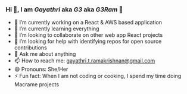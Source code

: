 ### Hi 👋, I am _Gayathri_ aka _G3_ aka _G3Ram_ 🌟

- 🔭 I’m currently working on a React & AWS based application
- 🌱 I’m currently learning everything
- 👯 I’m looking to collaborate on other web app React projects
- 🤔 I’m looking for help with identifying repos for open source contributions
- 💬 Ask me about anything
- 📫 How to reach me: gayathri.t.ramakrishnan@gmail.com
- 😄 Pronouns: She/Her
- ⚡ Fun fact: When I am not coding or cooking, I spend my time doing Macrame projects

<!--
**G3Ram/G3Ram** is a ✨ _special_ ✨ repository because its `README.md` (this file) appears on your GitHub profile.

Here are some ideas to get you started:

- 🔭 I’m currently working on ...
- 🌱 I’m currently learning ...
- 👯 I’m looking to collaborate on ...
- 🤔 I’m looking for help with ...
- 💬 Ask me about ...
- 📫 How to reach me: ...
- 😄 Pronouns: ...
- ⚡ Fun fact: ...
-->
